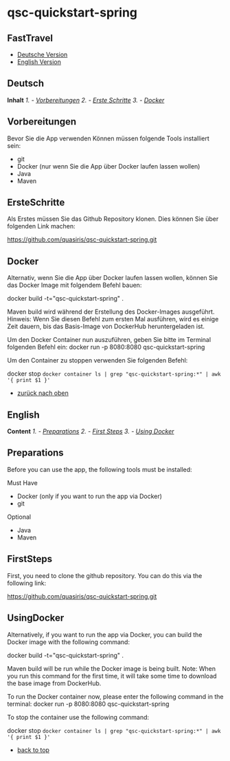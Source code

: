 
# qsc-quickstart-spring

## FastTravel
<a name="FastTravel"></a>


- [Deutsche Version](#deutsch)
- [English Version](#english)



## Deutsch
<a name="deutsch"></a>

**Inhalt**
*1. - [Vorbereitungen](#Vorbereitungen)*
*2. - [Erste Schritte](#ErsteSchritte)*
*3. - [Docker](#Docker)*

## Vorbereitungen
**<a name="Vorbereitungen"></a>**

Bevor Sie die App verwenden Können müssen folgende Tools installiert sein:

- git
- Docker (nur wenn Sie die App über Docker laufen lassen wollen)
- Java
- Maven


## ErsteSchritte
**<a name="ErsteSchritte"></a>**

Als Erstes müssen Sie das Github Repository klonen. Dies können Sie über folgenden Link machen:

https://github.com/quasiris/qsc-quickstart-spring.git


## Docker
**<a name="Docker"></a>**

Alternativ, wenn Sie die App über Docker laufen lassen wollen, können Sie das Docker Image mit folgendem Befehl bauen:

docker build -t="qsc-quickstart-spring" .

Maven build wird während der Erstellung des Docker-Images ausgeführt.
Hinweis: Wenn Sie diesen Befehl zum ersten Mal ausführen, wird es einige Zeit dauern, bis das Basis-Image von DockerHub heruntergeladen ist.

Um den Docker Container nun auszuführen, geben Sie bitte im Terminal folgenden Befehl ein:
docker run -p 8080:8080 qsc-quickstart-spring

Um den Container zu stoppen verwenden Sie folgenden Befehl:

docker stop `docker container ls | grep "qsc-quickstart-spring:*" | awk '{ print $1 }'`


- [zurück nach oben](#FastTravel)



## English
<a name="english"></a>

**Content**
*1. - [Preparations](#Preparations)*
*2. - [First Steps](#FirstSteps)*
*3. - [Using Docker](#UsingDocker)*


## Preparations

Before you can use the app, the following tools must be installed:

Must Have
- Docker (only if you want to run the app via Docker)
- git

Optional
- Java
- Maven


## FirstSteps

First, you need to clone the github repository. You can do this via the following link:

https://github.com/quasiris/qsc-quickstart-spring.git

## UsingDocker

Alternatively, if you want to run the app via Docker, you can build the Docker image with the following command:

docker build -t="qsc-quickstart-spring" .

Maven build will be run while the Docker image is being built.
Note: When you run this command for the first time, it will take some time to download the base image from DockerHub.

To run the Docker container now, please enter the following command in the terminal:
docker run -p 8080:8080 qsc-quickstart-spring

To stop the container use the following command:

docker stop `docker container ls | grep "qsc-quickstart-spring:*" | awk '{ print $1 }'`

- [back to top](#FastTravel)